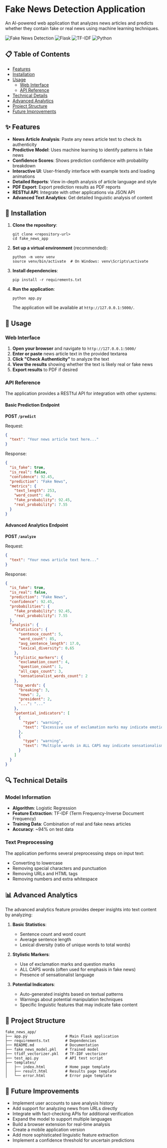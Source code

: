 # Fake News Detection Application

An AI-powered web application that analyzes news articles and predicts whether they contain fake or real news using machine learning techniques.

![Fake News Detection](https://img.shields.io/badge/ML-Fake%20News%20Detection-blue)
![Flask](https://img.shields.io/badge/Framework-Flask-green)
![TF-IDF](https://img.shields.io/badge/NLP-TF--IDF-orange)
![Python](https://img.shields.io/badge/Language-Python-yellow)

## 📋 Table of Contents

- [Features](#-features)
- [Installation](#-installation)
- [Usage](#-usage)
  - [Web Interface](#web-interface)
  - [API Reference](#api-reference)
- [Technical Details](#-technical-details)
- [Advanced Analytics](#-advanced-analytics)
- [Project Structure](#-project-structure)
- [Future Improvements](#-future-improvements)

## ✨ Features

- **News Article Analysis**: Paste any news article text to check its authenticity
- **Predictive Model**: Uses machine learning to identify patterns in fake news
- **Confidence Scores**: Shows prediction confidence with probability breakdown
- **Interactive UI**: User-friendly interface with example texts and loading animations
- **Detailed Reports**: View in-depth analysis of article language and style
- **PDF Export**: Export prediction results as PDF reports
- **RESTful API**: Integrate with other applications via JSON API
- **Advanced Text Analytics**: Get detailed linguistic analysis of content

## 🔧 Installation

1. **Clone the repository**:
   ```
   git clone <repository-url>
   cd fake_news_app
   ```

2. **Set up a virtual environment** (recommended):
   ```
   python -m venv venv
   source venv/bin/activate  # On Windows: venv\Scripts\activate
   ```

3. **Install dependencies**:
   ```
   pip install -r requirements.txt
   ```

4. **Run the application**:
   ```
   python app.py
   ```
   The application will be available at `http://127.0.0.1:5000/`.

## 🚀 Usage

### Web Interface

1. **Open your browser** and navigate to `http://127.0.0.1:5000/`
2. **Enter or paste** news article text in the provided textarea
3. **Click "Check Authenticity"** to analyze the text
4. **View the results** showing whether the text is likely real or fake news
5. **Export results** to PDF if desired

### API Reference

The application provides a RESTful API for integration with other systems:

#### Basic Prediction Endpoint

**POST `/predict`**

Request:
```json
{
  "text": "Your news article text here..."
}
```

Response:
```json
{
  "is_fake": true,
  "is_real": false,
  "confidence": 92.45,
  "prediction": "Fake News",
  "metrics": {
    "text_length": 253,
    "word_count": 48,
    "fake_probability": 92.45,
    "real_probability": 7.55
  }
}
```

#### Advanced Analytics Endpoint

**POST `/analyze`**

Request:
```json
{
  "text": "Your news article text here..."
}
```

Response:
```json
{
  "is_fake": true,
  "is_real": false,
  "prediction": "Fake News",
  "confidence": 92.45,
  "probabilities": {
    "fake_probability": 92.45,
    "real_probability": 7.55
  },
  "analysis": {
    "statistics": {
      "sentence_count": 5,
      "word_count": 85,
      "avg_sentence_length": 17.0,
      "lexical_diversity": 0.65
    },
    "stylistic_markers": {
      "exclamation_count": 4,
      "question_count": 1,
      "all_caps_count": 3,
      "sensationalist_words_count": 2
    },
    "top_words": {
      "breaking": 3,
      "news": 2,
      "president": 2,
      "...": "..."
    },
    "potential_indicators": [
      {
        "type": "warning",
        "text": "Excessive use of exclamation marks may indicate emotional manipulation"
      },
      {
        "type": "warning",
        "text": "Multiple words in ALL CAPS may indicate sensationalism"
      }
    ]
  }
}
```

## 🔍 Technical Details

### Model Information

- **Algorithm**: Logistic Regression
- **Feature Extraction**: TF-IDF (Term Frequency-Inverse Document Frequency)
- **Training Data**: Combination of real and fake news articles
- **Accuracy**: ~94% on test data

### Text Preprocessing

The application performs several preprocessing steps on input text:
- Converting to lowercase
- Removing special characters and punctuation
- Removing URLs and HTML tags
- Removing numbers and extra whitespace

## 📊 Advanced Analytics

The advanced analytics feature provides deeper insights into text content by analyzing:

1. **Basic Statistics**:
   - Sentence count and word count
   - Average sentence length
   - Lexical diversity (ratio of unique words to total words)

2. **Stylistic Markers**:
   - Use of exclamation marks and question marks
   - ALL CAPS words (often used for emphasis in fake news)
   - Presence of sensationalist language

3. **Potential Indicators**:
   - Auto-generated insights based on textual patterns
   - Warnings about potential manipulation techniques
   - Specific linguistic features that may indicate fake content

## 📁 Project Structure

```
fake_news_app/
├── app.py                 # Main Flask application
├── requirements.txt       # Dependencies
├── README.md              # Documentation
├── fake_news_model.pkl    # Trained model
├── tfidf_vectorizer.pkl   # TF-IDF vectorizer
├── test_api.py            # API test script
├── templates/
│   ├── index.html         # Home page template
│   ├── result.html        # Results page template
│   └── error.html         # Error page template
```

## 🔮 Future Improvements

- Implement user accounts to save analysis history
- Add support for analyzing news from URLs directly
- Integrate with fact-checking APIs for additional verification
- Expand the model to support multiple languages
- Build a browser extension for real-time analysis
- Create a mobile application version
- Add more sophisticated linguistic feature extraction
- Implement a confidence threshold for uncertain predictions 